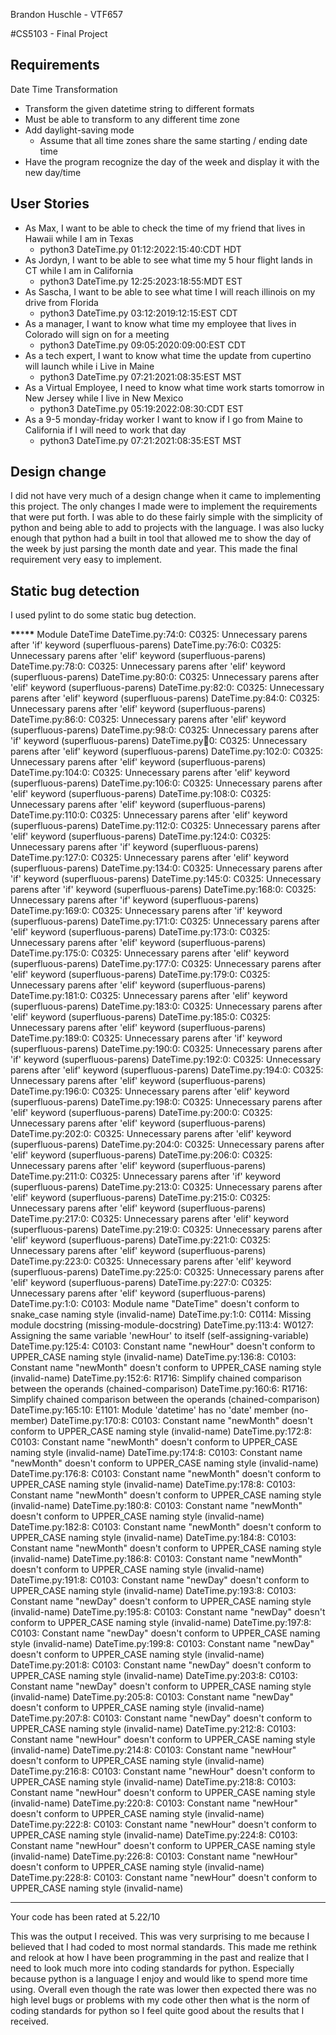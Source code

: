 Brandon Huschle - VTF657

#CS5103 - Final Project

## Requirements

Date Time Transformation

- Transform the given datetime string to different formats
- Must be able to transform to any different time zone
- Add daylight-saving mode
  - Assume that all time zones share the same starting / ending date time
- Have the program recognize the day of the week and display it with the new day/time

## User Stories

- As Max, I want to be able to check the time of my friend that lives in Hawaii while I am in Texas
  - python3 DateTime.py 01:12:2022:15:40:CDT HDT
- As Jordyn, I want to be able to see what time my 5 hour flight lands in CT while I am in California
  - python3 DateTime.py 12:25:2023:18:55:MDT EST
- As Sascha, I want to be able to see what time I will reach illinois on my drive from Florida
  - python3 DateTime.py 03:12:2019:12:15:EST CDT
- As a manager, I want to know what time my employee that lives in Colorado will sign on for a meeting
  - python3 DateTime.py 09:05:2020:09:00:EST CDT
- As a tech expert, I want to know what time the update from cupertino will launch while i Live in Maine
  - python3 DateTime.py 07:21:2021:08:35:EST MST
- As a Virtual Employee, I need to know what time work starts tomorrow in New Jersey while I live in New Mexico
  - python3 DateTime.py 05:19:2022:08:30:CDT EST
- As a 9-5 monday-friday worker I want to know if I go from Maine to California if I will need to work that day
  - python3 DateTime.py 07:21:2021:08:35:EST MST

## Design change

I did not have very much of a design change when it came to implementing this project. The only changes I made were to implement the requirements that were put forth. I was able to do these fairly simple with the simplicity of python and being able to add to projects with the language. I was also lucky enough that python had a built in tool that allowed me to show the day of the week by just parsing the month date and year. This made the final requirement very easy to implement.

## Static bug detection

I used pylint to do some static bug detection.

**\*\***\***\*\*** Module DateTime
DateTime.py:74:0: C0325: Unnecessary parens after 'if' keyword (superfluous-parens)
DateTime.py:76:0: C0325: Unnecessary parens after 'elif' keyword (superfluous-parens)
DateTime.py:78:0: C0325: Unnecessary parens after 'elif' keyword (superfluous-parens)
DateTime.py:80:0: C0325: Unnecessary parens after 'elif' keyword (superfluous-parens)
DateTime.py:82:0: C0325: Unnecessary parens after 'elif' keyword (superfluous-parens)
DateTime.py:84:0: C0325: Unnecessary parens after 'elif' keyword (superfluous-parens)
DateTime.py:86:0: C0325: Unnecessary parens after 'elif' keyword (superfluous-parens)
DateTime.py:98:0: C0325: Unnecessary parens after 'if' keyword (superfluous-parens)
DateTime.py:100:0: C0325: Unnecessary parens after 'elif' keyword (superfluous-parens)
DateTime.py:102:0: C0325: Unnecessary parens after 'elif' keyword (superfluous-parens)
DateTime.py:104:0: C0325: Unnecessary parens after 'elif' keyword (superfluous-parens)
DateTime.py:106:0: C0325: Unnecessary parens after 'elif' keyword (superfluous-parens)
DateTime.py:108:0: C0325: Unnecessary parens after 'elif' keyword (superfluous-parens)
DateTime.py:110:0: C0325: Unnecessary parens after 'elif' keyword (superfluous-parens)
DateTime.py:112:0: C0325: Unnecessary parens after 'elif' keyword (superfluous-parens)
DateTime.py:124:0: C0325: Unnecessary parens after 'if' keyword (superfluous-parens)
DateTime.py:127:0: C0325: Unnecessary parens after 'elif' keyword (superfluous-parens)
DateTime.py:134:0: C0325: Unnecessary parens after 'if' keyword (superfluous-parens)
DateTime.py:145:0: C0325: Unnecessary parens after 'if' keyword (superfluous-parens)
DateTime.py:168:0: C0325: Unnecessary parens after 'if' keyword (superfluous-parens)
DateTime.py:169:0: C0325: Unnecessary parens after 'if' keyword (superfluous-parens)
DateTime.py:171:0: C0325: Unnecessary parens after 'elif' keyword (superfluous-parens)
DateTime.py:173:0: C0325: Unnecessary parens after 'elif' keyword (superfluous-parens)
DateTime.py:175:0: C0325: Unnecessary parens after 'elif' keyword (superfluous-parens)
DateTime.py:177:0: C0325: Unnecessary parens after 'elif' keyword (superfluous-parens)
DateTime.py:179:0: C0325: Unnecessary parens after 'elif' keyword (superfluous-parens)
DateTime.py:181:0: C0325: Unnecessary parens after 'elif' keyword (superfluous-parens)
DateTime.py:183:0: C0325: Unnecessary parens after 'elif' keyword (superfluous-parens)
DateTime.py:185:0: C0325: Unnecessary parens after 'elif' keyword (superfluous-parens)
DateTime.py:189:0: C0325: Unnecessary parens after 'if' keyword (superfluous-parens)
DateTime.py:190:0: C0325: Unnecessary parens after 'if' keyword (superfluous-parens)
DateTime.py:192:0: C0325: Unnecessary parens after 'elif' keyword (superfluous-parens)
DateTime.py:194:0: C0325: Unnecessary parens after 'elif' keyword (superfluous-parens)
DateTime.py:196:0: C0325: Unnecessary parens after 'elif' keyword (superfluous-parens)
DateTime.py:198:0: C0325: Unnecessary parens after 'elif' keyword (superfluous-parens)
DateTime.py:200:0: C0325: Unnecessary parens after 'elif' keyword (superfluous-parens)
DateTime.py:202:0: C0325: Unnecessary parens after 'elif' keyword (superfluous-parens)
DateTime.py:204:0: C0325: Unnecessary parens after 'elif' keyword (superfluous-parens)
DateTime.py:206:0: C0325: Unnecessary parens after 'elif' keyword (superfluous-parens)
DateTime.py:211:0: C0325: Unnecessary parens after 'if' keyword (superfluous-parens)
DateTime.py:213:0: C0325: Unnecessary parens after 'elif' keyword (superfluous-parens)
DateTime.py:215:0: C0325: Unnecessary parens after 'elif' keyword (superfluous-parens)
DateTime.py:217:0: C0325: Unnecessary parens after 'elif' keyword (superfluous-parens)
DateTime.py:219:0: C0325: Unnecessary parens after 'elif' keyword (superfluous-parens)
DateTime.py:221:0: C0325: Unnecessary parens after 'elif' keyword (superfluous-parens)
DateTime.py:223:0: C0325: Unnecessary parens after 'elif' keyword (superfluous-parens)
DateTime.py:225:0: C0325: Unnecessary parens after 'elif' keyword (superfluous-parens)
DateTime.py:227:0: C0325: Unnecessary parens after 'elif' keyword (superfluous-parens)
DateTime.py:1:0: C0103: Module name "DateTime" doesn't conform to snake_case naming style (invalid-name)
DateTime.py:1:0: C0114: Missing module docstring (missing-module-docstring)
DateTime.py:113:4: W0127: Assigning the same variable 'newHour' to itself (self-assigning-variable)
DateTime.py:125:4: C0103: Constant name "newHour" doesn't conform to UPPER_CASE naming style (invalid-name)
DateTime.py:136:8: C0103: Constant name "newMonth" doesn't conform to UPPER_CASE naming style (invalid-name)
DateTime.py:152:6: R1716: Simplify chained comparison between the operands (chained-comparison)
DateTime.py:160:6: R1716: Simplify chained comparison between the operands (chained-comparison)
DateTime.py:165:10: E1101: Module 'datetime' has no 'date' member (no-member)
DateTime.py:170:8: C0103: Constant name "newMonth" doesn't conform to UPPER_CASE naming style (invalid-name)
DateTime.py:172:8: C0103: Constant name "newMonth" doesn't conform to UPPER_CASE naming style (invalid-name)
DateTime.py:174:8: C0103: Constant name "newMonth" doesn't conform to UPPER_CASE naming style (invalid-name)
DateTime.py:176:8: C0103: Constant name "newMonth" doesn't conform to UPPER_CASE naming style (invalid-name)
DateTime.py:178:8: C0103: Constant name "newMonth" doesn't conform to UPPER_CASE naming style (invalid-name)
DateTime.py:180:8: C0103: Constant name "newMonth" doesn't conform to UPPER_CASE naming style (invalid-name)
DateTime.py:182:8: C0103: Constant name "newMonth" doesn't conform to UPPER_CASE naming style (invalid-name)
DateTime.py:184:8: C0103: Constant name "newMonth" doesn't conform to UPPER_CASE naming style (invalid-name)
DateTime.py:186:8: C0103: Constant name "newMonth" doesn't conform to UPPER_CASE naming style (invalid-name)
DateTime.py:191:8: C0103: Constant name "newDay" doesn't conform to UPPER_CASE naming style (invalid-name)
DateTime.py:193:8: C0103: Constant name "newDay" doesn't conform to UPPER_CASE naming style (invalid-name)
DateTime.py:195:8: C0103: Constant name "newDay" doesn't conform to UPPER_CASE naming style (invalid-name)
DateTime.py:197:8: C0103: Constant name "newDay" doesn't conform to UPPER_CASE naming style (invalid-name)
DateTime.py:199:8: C0103: Constant name "newDay" doesn't conform to UPPER_CASE naming style (invalid-name)
DateTime.py:201:8: C0103: Constant name "newDay" doesn't conform to UPPER_CASE naming style (invalid-name)
DateTime.py:203:8: C0103: Constant name "newDay" doesn't conform to UPPER_CASE naming style (invalid-name)
DateTime.py:205:8: C0103: Constant name "newDay" doesn't conform to UPPER_CASE naming style (invalid-name)
DateTime.py:207:8: C0103: Constant name "newDay" doesn't conform to UPPER_CASE naming style (invalid-name)
DateTime.py:212:8: C0103: Constant name "newHour" doesn't conform to UPPER_CASE naming style (invalid-name)
DateTime.py:214:8: C0103: Constant name "newHour" doesn't conform to UPPER_CASE naming style (invalid-name)
DateTime.py:216:8: C0103: Constant name "newHour" doesn't conform to UPPER_CASE naming style (invalid-name)
DateTime.py:218:8: C0103: Constant name "newHour" doesn't conform to UPPER_CASE naming style (invalid-name)
DateTime.py:220:8: C0103: Constant name "newHour" doesn't conform to UPPER_CASE naming style (invalid-name)
DateTime.py:222:8: C0103: Constant name "newHour" doesn't conform to UPPER_CASE naming style (invalid-name)
DateTime.py:224:8: C0103: Constant name "newHour" doesn't conform to UPPER_CASE naming style (invalid-name)
DateTime.py:226:8: C0103: Constant name "newHour" doesn't conform to UPPER_CASE naming style (invalid-name)
DateTime.py:228:8: C0103: Constant name "newHour" doesn't conform to UPPER_CASE naming style (invalid-name)

---

Your code has been rated at 5.22/10

This was the output I received. This was very surprising to me because I believed that I had coded to most normal standards. This made me rethink and relook at how I have been programming in the past and realize that I need to look much more into coding standards for python. Especially because python is a language I enjoy and would like to spend more time using. Overall even though the rate was lower then expected there was no high level bugs or problems with my code other then what is the norm of coding standards for python so I feel quite good about the results that I received.
